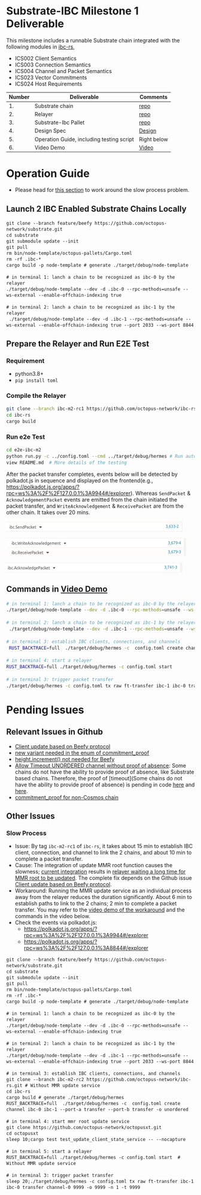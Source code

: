 # Substrate-IBC Milestone 1 Deliverable

This milestone includes a runnable Substrate chain integrated with the following modules in [ibc-rs](https://github.com/informalsystems/ibc-rs),  
* ICS002 Client Semantics
* ICS003 Connection Semantics
* ICS004 Channel and Packet Semantics
* ICS023 Vector Commitments 
* ICS024 Host Requirements

| Number | Deliverable       | Comments                                                |
| ------ | ----------------- | ------------------------------------------------------------ |
| 1.     | Substrate chain  |     [repo](https://github.com/octopus-network/substrate/tree/feature/beefy)   |
| 2.     | Relayer |   [repo](https://github.com/octopus-network/ibc-rs/tree/feature/beefy)   |
| 3.     | Substrate-Ibc Pallet | [repo](https://github.com/octopus-network/substrate-ibc) |
| 4.     | Design Spec       |  [Design](./design.md)                                                            |
| 5.     | Operation Guide, including testing script       |  Right below                                                            |
| 6.     | Video Demo           | [Video](https://www.youtube.com/watch?v=MLdwqpAu_ZA) |

# Operation Guide
* Please head for [this section](#slow-process) to work around the slow process problem.
## Launch 2 IBC Enabled Substrate Chains Locally
```shell script
git clone --branch feature/beefy https://github.com/octopus-network/substrate.git
cd substrate
git submodule update --init
git pull
rm bin/node-template/octopus-pallets/Cargo.toml
rm -rf .ibc-*
cargo build -p node-template # generate ./target/debug/node-template

# in terminal 1: lanch a chain to be recognized as ibc-0 by the relayer
./target/debug/node-template --dev -d .ibc-0 --rpc-methods=unsafe --ws-external --enable-offchain-indexing true

# in terminal 2: lanch a chain to be recognized as ibc-1 by the relayer
 ./target/debug/node-template --dev -d .ibc-1 --rpc-methods=unsafe --ws-external --enable-offchain-indexing true --port 2033 --ws-port 8844
```

## Prepare the Relayer and Run E2E Test
### Requirement
* python3.8+
* `pip install toml`

### Compile the Relayer
```bash
git clone --branch ibc-m2-rc1 https://github.com/octopus-network/ibc-rs.git
cd ibc-rs
cargo build
```

### Run e2e Test
```bash
cd e2e-ibc-m2
python run.py -c ../config.toml --cmd ../target/debug/hermes # Run automatic e2e testing
view README.md  # More details of the testing 
```

After the packet transfer completes, events below will be detected by polkadot.js in sequence and displayed on the frontend(e.g., https://polkadot.js.org/apps/?rpc=ws%3A%2F%2F127.0.0.1%3A9944#/explorer). Whereas `SendPacket` & `AcknowledgementPacket` events are emitted from the chain initiated the packet transfer, and `WriteAcknowledgement` & `ReceivePacket` are from the other chain. It takes over 20 mins.

![SendPacket](assets/SendPacket.png)

![RecvPacket](assets/RecvPacket.png)

![AckPacket](assets/AckPacket.png)

## Commands in [Video Demo](https://www.youtube.com/watch?v=MLdwqpAu_ZA)
```bash
# in terminal 1: lanch a chain to be recognized as ibc-0 by the relayer
./target/debug/node-template --dev -d .ibc-0 --rpc-methods=unsafe --ws-external --enable-offchain-indexing true

# in terminal 2: lanch a chain to be recognized as ibc-1 by the relayer
 ./target/debug/node-template --dev -d .ibc-1 --rpc-methods=unsafe --ws-external --enable-offchain-indexing true --port 2033 --ws-port 8844

# in terminal 3: establish IBC clients, connections, and channels
 RUST_BACKTRACE=full  ./target/debug/hermes -c  config.toml create channel ibc-0 ibc-1 --port-a transfer --port-b transfer -o unordered

# in terminal 4: start a relayer
RUST_BACKTRACE=full ./target/debug/hermes -c config.toml start

# in terminal 3: trigger packet transfer
./target/debug/hermes -c config.toml tx raw ft-transfer ibc-1 ibc-0 transfer channel-0 9999 -o 9999 -n 1 -t 9999
```


# Pending Issues
## Relevant Issues in Github
* [Client update based on Beefy protocol](https://github.com/informalsystems/ibc-rs/issues/1775)
* [new variant needed in the enum of commitment_proof](https://github.com/informalsystems/ibc-rs/issues/1945)
* [height.increment() not needed for Beefy](https://github.com/informalsystems/ibc-rs/issues/1845)
* [Allow Timeout UNORDERED channel without proof of absence](https://github.com/cosmos/ibc/issues/620): Some chains do not have the ability to provide proof of absence, like Substrate based chains. Therefore, the proof of [timeout](Some chains do not have the ability to provide proof of absence) is pending in code [here](https://github.com/octopus-network/ibc-rs/blob/6e5f6c196dad0acde4aafb379b39bd01ba5a0724/relayer/src/chain/substrate.rs#L1518) and [here](https://github.com/octopus-network/ibc-rs/blob/6e5f6c196dad0acde4aafb379b39bd01ba5a0724/relayer/src/chain/substrate.rs#L1521).
* [commitment_proof for non-Cosmos chain](https://github.com/confio/ics23/issues/80)

## Other Issues
### Slow Process
* Issue: By tag `ibc-m2-rc1` of `ibc-rs`, it takes about 15 min to establish IBC client, connection, and channel to link the 2 chains, and about 10 min to complete a packet transfer.
* Cause: The integration of update MMR root function causes the slowness; [current integration](https://github.com/octopus-network/ibc-rs/blob/330b1a554c3223b07121ca83af5eccffc3f56a2b/relayer/src/foreign_client.rs#L917) results in [relayer waiting a long time for MMR root to be updated](https://github.com/octopus-network/ibc-rs/blob/330b1a554c3223b07121ca83af5eccffc3f56a2b/relayer/src/foreign_client.rs#L927). The complete fix depends on the Github issue [Client update based on Beefy protocol](https://github.com/informalsystems/ibc-rs/issues/1775).
* Workaround: Running the MMR update service as an individual process away from the relayer reduces the duration significantly. About 6 min to establish paths to link to the 2 chains; 2 min to complete a packet transfer. You may refer to the [video demo of the workaround](https://www.youtube.com/watch?v=yDLtsGGU9Mw) and the commands in the video below.
* Check the events via polkadot.js: 
    - https://polkadot.js.org/apps/?rpc=ws%3A%2F%2F127.0.0.1%3A9944#/explorer
    - https://polkadot.js.org/apps/?rpc=ws%3A%2F%2F127.0.0.1%3A8844#/explorer
```shell script
git clone --branch feature/beefy https://github.com/octopus-network/substrate.git
cd substrate
git submodule update --init
git pull
rm bin/node-template/octopus-pallets/Cargo.toml
rm -rf .ibc-*
cargo build -p node-template # generate ./target/debug/node-template

# in terminal 1: lanch a chain to be recognized as ibc-0 by the relayer
./target/debug/node-template --dev -d .ibc-0 --rpc-methods=unsafe --ws-external --enable-offchain-indexing true

# in terminal 2: lanch a chain to be recognized as ibc-1 by the relayer
./target/debug/node-template --dev -d .ibc-1 --rpc-methods=unsafe --ws-external --enable-offchain-indexing true --port 2033 --ws-port 8844

# in terminal 3: establish IBC clients, connections, and channels
git clone --branch ibc-m2-rc2 https://github.com/octopus-network/ibc-rs.git # Without MMR update service
cd ibc-rs
cargo build # generate ./target/debug/hermes
RUST_BACKTRACE=full  ./target/debug/hermes -c  config.toml create channel ibc-0 ibc-1 --port-a transfer --port-b transfer -o unordered 

# in terminal 4: start mmr root update service
git clone https://github.com/octopus-network/octopusxt.git
cd octopusxt
sleep 10;cargo test test_update_client_state_service -- --nocapture 

# in terminal 5: start a relayer
RUST_BACKTRACE=full ./target/debug/hermes -c config.toml start  # Without MMR update service

# in terminal 3: trigger packet transfer
sleep 20;./target/debug/hermes -c config.toml tx raw ft-transfer ibc-1 ibc-0 transfer channel-0 9999 -o 9999 -n 1 -t 9999
```
